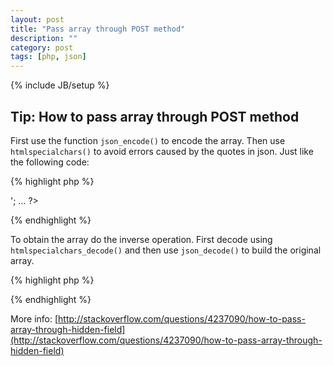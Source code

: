 ```yaml
---
layout: post
title: "Pass array through POST method"
description: ""
category: post
tags: [php, json]
---
```

{% include JB/setup %}

## Tip: How to pass array through POST method
First use the function <code>json_encode()</code> to encode the array. Then use <code>htmlspecialchars()</code> to avoid errors caused by the quotes in json. Just like the following code:

{% highlight php %}
<?php
  ...
  echo '<input type="hidden" name="array" value="'.htmlspecialchars(json_encode($array)).'">';
  ...
?>
{% endhighlight %}

To obtain the array do the inverse operation. First decode using <code>htmlspecialchars_decode()</code> and then use <code>json_decode()</code> to build the original array.

{% highlight php %}
<?php
  ...
  $array = json_decode(htmlspecialchars_decode($_POST['$array']));
  ...
?>
{% endhighlight %}

<!--more-->

More info:
[http://stackoverflow.com/questions/4237090/how-to-pass-array-through-hidden-field](http://stackoverflow.com/questions/4237090/how-to-pass-array-through-hidden-field)